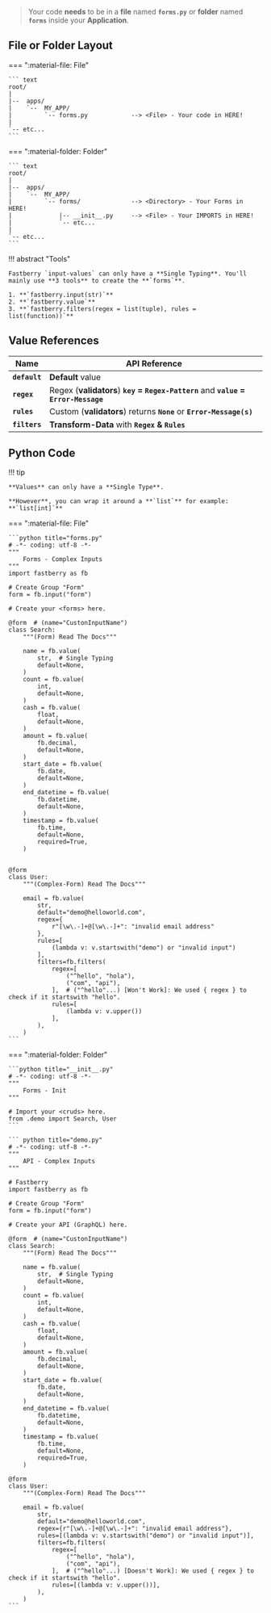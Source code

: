 > Your code **needs** to be in a **file** named **`forms.py`** or **folder** named **`forms`** inside your **Application**.

## File or Folder **Layout**

=== ":material-file: File"

    ``` text
    root/
    |
    |--  apps/
    |    `--  MY_APP/
    |         `-- forms.py            --> <File> - Your code in HERE!
    |
    `-- etc...
    ```

=== ":material-folder: Folder"

    ``` text
    root/
    |
    |--  apps/
    |    `--  MY_APP/
    |         `-- forms/              --> <Directory> - Your Forms in HERE!
    |             |-- __init__.py     --> <File> - Your IMPORTS in HERE!
    |             `-- etc...
    |
    `-- etc...
    ```

!!! abstract "Tools"

    Fastberry `input-values` can only have a **Single Typing**. You'll mainly use **3 tools** to create the **`forms`**.

    1. **`fastberry.input(str)`**
    2. **`fastberry.value`**
    3. **`fastberry.filters(regex = list(tuple), rules = list(function))`**

## **Value** References

| Name          | API Reference                                                                        |
| ------------- | ------------------------------------------------------------------------------------ |
| **`default`** | **Default** value                                                                    |
| **`regex`**   | Regex (**validators**) **`key` = `Regex-Pattern`** and **`value` = `Error-Message`** |
| **`rules`**   | Custom (**validators**) returns **`None`** or **`Error-Message(s)`**                 |
| **`filters`** | **Transform-Data** with **`Regex` & `Rules`**                                        |

## Python **Code**

!!! tip

    **Values** can only have a **Single Type**.

    **However**, you can wrap it around a **`list`** for example: **`list[int]`**

=== ":material-file: File"

    ```python title="forms.py"
    # -*- coding: utf-8 -*-
    """
        Forms - Complex Inputs
    """
    import fastberry as fb

    # Create Group "Form"
    form = fb.input("form")

    # Create your <forms> here.

    @form  # (name="CustonInputName")
    class Search:
        """(Form) Read The Docs"""

        name = fb.value(
            str,  # Single Typing
            default=None,
        )
        count = fb.value(
            int,
            default=None,
        )
        cash = fb.value(
            float,
            default=None,
        )
        amount = fb.value(
            fb.decimal,
            default=None,
        )
        start_date = fb.value(
            fb.date,
            default=None,
        )
        end_datetime = fb.value(
            fb.datetime,
            default=None,
        )
        timestamp = fb.value(
            fb.time,
            default=None,
            required=True,
        )


    @form
    class User:
        """(Complex-Form) Read The Docs"""

        email = fb.value(
            str,
            default="demo@helloworld.com",
            regex={
                r"[\w\.-]+@[\w\.-]+": "invalid email address"
            },
            rules=[
                (lambda v: v.startswith("demo") or "invalid input")
            ],
            filters=fb.filters(
                regex=[
                    ("^hello", "hola"),
                    ("com", "api"),
                ],  # ("^hello"...) [Won't Work]: We used { regex } to check if it startswith "hello".
                rules=[
                    (lambda v: v.upper())
                ],
            ),
        )
    ```

=== ":material-folder: Folder"

    ```python title="__init__.py"
    # -*- coding: utf-8 -*-
    """
        Forms - Init
    """

    # Import your <cruds> here.
    from .demo import Search, User
    ```

    ``` python title="demo.py"
    # -*- coding: utf-8 -*-
    """
        API - Complex Inputs
    """

    # Fastberry
    import fastberry as fb

    # Create Group "Form"
    form = fb.input("form")

    # Create your API (GraphQL) here.

    @form  # (name="CustonInputName")
    class Search:
        """(Form) Read The Docs"""

        name = fb.value(
            str,  # Single Typing
            default=None,
        )
        count = fb.value(
            int,
            default=None,
        )
        cash = fb.value(
            float,
            default=None,
        )
        amount = fb.value(
            fb.decimal,
            default=None,
        )
        start_date = fb.value(
            fb.date,
            default=None,
        )
        end_datetime = fb.value(
            fb.datetime,
            default=None,
        )
        timestamp = fb.value(
            fb.time,
            default=None,
            required=True,
        )

    @form
    class User:
        """(Complex-Form) Read The Docs"""

        email = fb.value(
            str,
            default="demo@helloworld.com",
            regex={r"[\w\.-]+@[\w\.-]+": "invalid email address"},
            rules=[(lambda v: v.startswith("demo") or "invalid input")],
            filters=fb.filters(
                regex=[
                    ("^hello", "hola"),
                    ("com", "api"),
                ],  # ("^hello"...) [Doesn't Work]: We used { regex } to check if it startswith "hello".
                rules=[(lambda v: v.upper())],
            ),
        )
    ```
